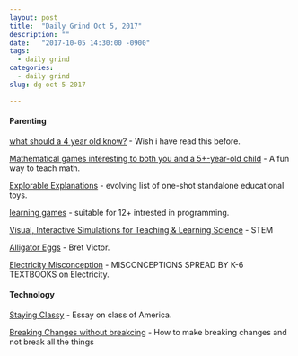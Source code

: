```yaml
---
layout: post
title:  "Daily Grind Oct 5, 2017"
description: ""
date:   "2017-10-05 14:30:00 -0900"
tags:
  - daily grind
categories:
  - daily grind
slug: dg-oct-5-2017

---
```




#### Parenting ####

[what should a 4 year old know?](https://magicalchildhood.wordpress.com/2010/08/31/what-should-a-4-year-old-know/) - Wish i have read this before.

[Mathematical games interesting to both you and a 5+-year-old child](https://mathoverflow.net/questions/281447/mathematical-games-interesting-to-both-you-and-a-5-year-old-child) - A fun way to teach math.

[Explorable Explanations](http://ideonexus.github.io/Explorable-Explanations/) - evolving list of one-shot standalone educational toys.

[learning games](https://www.redblobgames.com/) - suitable for 12+ intrested in programming.

[Visual, Interactive Simulations for Teaching & Learning Science](http://mw.concord.org/nextgen/)  - STEM 

[Alligator Eggs](http://worrydream.com/AlligatorEggs/) - Bret Victor.

[Electricity Misconception](http://amasci.com/miscon/elect.html) -  MISCONCEPTIONS SPREAD BY K-6 TEXTBOOKS on Electricity.

#### Technology ####

[Staying Classy](http://slatestarcodex.com/2016/01/30/staying-classy/) - Essay on class of America.

[Breaking Changes without breakcing](http://matthew.mceachen.us/blog/how-to-make-breaking-changes-and-not-break-all-the-things-1315.html) - How to make breaking changes and not break all the things
